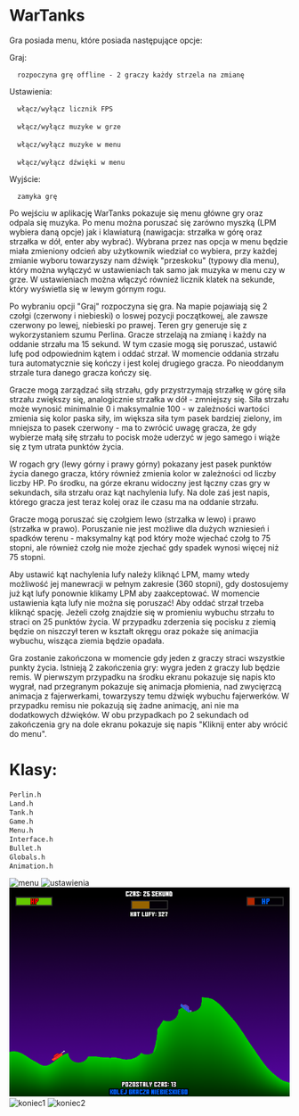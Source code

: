 # WarTanks

Gra posiada menu, które posiada następujące opcje:

Graj:

      rozpoczyna grę offline - 2 graczy każdy strzela na zmianę
      
Ustawienia:

      włącz/wyłącz licznik FPS
      
      włącz/wyłącz muzyke w grze
      
      włącz/wyłącz muzyke w menu
      
      włącz/wyłącz dźwięki w menu
      
Wyjście:

      zamyka grę

Po wejściu w aplikację WarTanks pokazuje się menu główne gry oraz odpala się muzyka. Po menu można poruszać się zarówno myszką (LPM wybiera daną opcje) jak i klawiaturą (nawigacja: strzałka w górę oraz strzałka w dół, enter aby wybrać). Wybrana przez nas opcja w menu będzie miała zmieniony odcień aby użytkownik wiedział co wybiera, przy każdej zmianie wyboru towarzyszy nam dźwięk "przeskoku" (typowy dla menu), który można wyłączyć w ustawieniach tak samo jak muzyka w menu czy w grze. W ustawieniach można włączyć również licznik klatek na sekunde, który wyświetla się w lewym górnym rogu.

Po wybraniu opcji "Graj" rozpoczyna się gra. Na mapie pojawiają się 2 czołgi (czerwony i niebieski) o loswej pozycji początkowej, ale zawsze czerwony po lewej, niebieski po prawej. Teren gry generuje się z wykorzystaniem szumu Perlina. Gracze strzelają na zmianę i każdy na oddanie strzału ma 15 sekund. W tym czasie mogą się poruszać, ustawić lufę pod odpowiednim kątem i oddać strzał. W momencie oddania strzału tura automatycznie się kończy i jest kolej drugiego gracza. Po nieoddanym strzale tura danego gracza kończy się.

Gracze mogą zarządzać siłą strzału, gdy przystrzymają strzałkę w górę siła strzału zwiększy się, analogicznie strzałka w dół - zmniejszy się. Siła strzału może wynosić minimalnie 0 i maksymalnie 100 - w zależności wartości zmienia się kolor paska siły, im większa siła tym pasek bardziej zielony, im mniejsza to pasek czerwony - ma to zwrócić uwagę gracza, że gdy wybierze małą siłę strzału to pocisk może uderzyć w jego samego i wiąże się z tym utrata punktów życia.

W rogach gry (lewy górny i prawy górny) pokazany jest pasek punktów życia danego gracza, który również zmienia kolor w zależności od liczby liczby HP. Po środku, na górze ekranu widoczny jest łączny czas gry w sekundach, siła strzału oraz kąt nachylenia lufy. Na dole zaś jest napis, którego gracza jest teraz kolej oraz ile czasu ma na oddanie strzału.

Gracze mogą poruszać się czołgiem lewo (strzałka w lewo) i prawo (strzałka w prawo). Poruszanie nie jest możliwe dla dużych wzniesień i spadków terenu - maksymalny kąt pod który może wjechać czołg to 75 stopni, ale również czołg nie może zjechać gdy spadek wynosi więcej niż 75 stopni.

Aby ustawić kąt nachylenia lufy należy kliknąć LPM, mamy wtedy możliwość jej manewracji w pełnym zakresie (360 stopni), gdy dostosujemy już kąt lufy ponownie klikamy LPM aby zaakceptować. W momencie ustawienia kąta lufy nie można się poruszać! Aby oddać strzał trzeba kliknąć spację. Jeżeli czołg znajdzie się w promieniu wybuchu strzału to straci on 25 punktów życia. W przypadku zderzenia się pocisku z ziemią będzie on niszczył teren w kształt okręgu oraz pokaże się animacjia wybuchu, wisząca ziemia będzie opadała.

Gra zostanie zakończona w momencie gdy jeden z graczy straci wszystkie punkty życia. Istnieją 2 zakończenia gry: wygra jeden z graczy lub będzie remis. W pierwszym przypadku na środku ekranu pokazuje się napis kto wygrał, nad przegranym pokazuje się animacja płomienia, nad zwycięrzcą animacja z fajerwerkami, towarzyszy temu dźwięk wybuchu fajerwerków. W przypadku remisu nie pokazują się żadne animację, ani nie ma dodatkowych dźwięków. W obu przypadkach po 2 sekundach od zakończenia gry na dole ekranu pokazuje się napis "Kliknij enter aby wrócić do menu".

# Klasy:
```
Perlin.h
Land.h
Tank.h
Game.h
Menu.h
Interface.h
Bullet.h
Globals.h
Animation.h
``` 
![menu](Zdjęcia/mainMenu.png)
![ustawienia](Zdjęcia/settingsMenu.png)
![gra](Zdjęcia/game.png)
![koniec1](Zdjęcia/endGame1.png)
![koniec2](Zdjęcia/endGame2.png)
